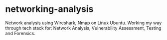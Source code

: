 # networking-analysis
Network analysis using Wireshark, Nmap on Linux Ubuntu. Working my way through tech stack for: Network Analysis, Vulnerability Assessment, Testing and Forensics.
